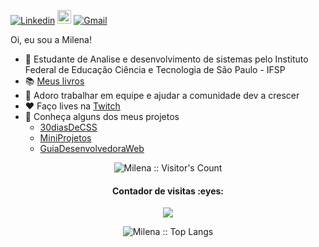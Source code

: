 [![Linkedin](https://img.shields.io/badge/-LinkedIn-blue?style=flat&logo=Linkedin&logoColor=white)](https://www.linkedin.com/in/milenacarecho/)
[<img src="https://img.shields.io/github/followers/milenacarecho?label=follow&style=social" height="22" title="Follow me" />](https://github.com/milenacarecho) 
[![Gmail](https://img.shields.io/badge/-Gmail-c14438?style=flat&logo=Gmail&logoColor=white)](mailto:milena.c@aluno.ifsp.edu.br)

Oi, eu sou a Milena!

- 📖 Estudante de Analise e desenvolvimento de sistemas pelo Instituto Federal de Educação Ciência e Tecnologia de São Paulo - IFSP
- 📚 [Meus livros](https://github.com/MilenaCarecho/myBooks)
- 🤝 Adoro trabalhar em equipe e ajudar a comunidade dev a crescer
- ❤️ Faço lives na [Twitch](https://www.twitch.tv/ahmilena)
- 🔎 Conheça alguns dos meus projetos
   - [30diasDeCSS](https://github.com/MilenaCarecho/30diasDeCSS)
   - [MiniProjetos](https://github.com/MilenaCarecho/MiniProjetos)
   - [GuiaDesenvolvedoraWeb](https://github.com/MilenaCarecho/GuiaDesenvolvedoraWeb)

<p align="center"><img src="https://profile-counter.glitch.me/{MilenaCarecho}/count.svg" alt="Milena :: Visitor's Count" /></p>




 <h4 align="center">Contador de visitas :eyes:</h4>
 <p align="center"><a><img src="https://github-readme-stats.vercel.app/api?username=milenacarecho&show_icons=true&theme=graywhite" /></a></p>
 
<p align="center"><img src="https://github-readme-stats.vercel.app/api/top-langs/?username=milenacarecho&langs_count=10&theme=graywhite&layout=compact" alt="Milena :: Top Langs" /></p>
 

   
  
